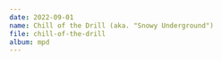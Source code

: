 ```yaml
---
date: 2022-09-01
name: Chill of the Drill (aka. "Snowy Underground")
file: chill-of-the-drill
album: mpd
---
```

